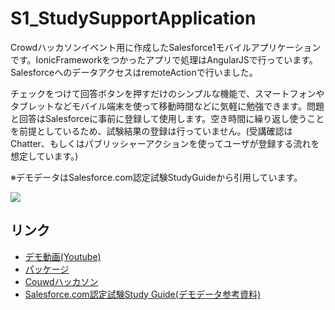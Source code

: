 S1_StudySupportApplication
==========================

Crowdハッカソンイベント用に作成したSalesforce1モバイルアプリケーションです。IonicFrameworkをつかったアプリで処理はAngularJSで行っています。SalesforceへのデータアクセスはremoteActionで行いました。  

チェックをつけて回答ボタンを押すだけのシンプルな機能で、スマートフォンやタブレットなどモバイル端末を使って移動時間などに気軽に勉強できます。問題と回答はSalesforceに事前に登録して使用します。空き時間に繰り返し使うことを前提としているため、試験結果の登録は行っていません。(受講確認はChatter、もしくはパブリッシャーアクションを使ってユーザが登録する流れを想定しています。)  
  
※デモデータはSalesforce.com認定試験StudyGuideから引用しています。  
  
<img src="http://f.st-hatena.com/images/fotolife/t/tyoshikawa1106/20140531/20140531183857.png" />  
  
## リンク  
- <a href="http://youtu.be/rIBktyVYpS0">デモ動画(Youtube)</a>  
- <a href="https://login.salesforce.com/packaging/installPackage.apexp?p0=04ti0000000LHm9">パッケージ</a>  
- <a href="https://crowdworks.jp/public/jobs/98704">Couwdハッカソン</a>  
- <a href="http://www.salesforce.com/jp/services-training/education-services/cert/credentials.jsp">Salesforce.com認定試験Study Guide(デモデータ参考資料)</a>

